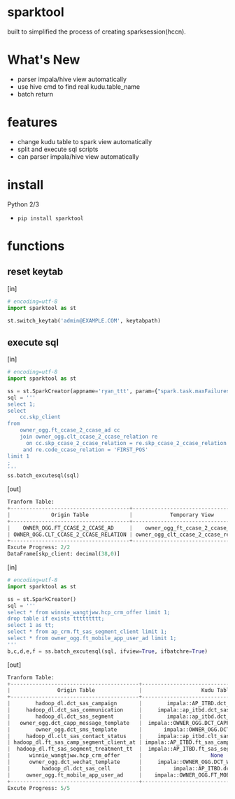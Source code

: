 sparktool
========
built to simplified the process of creating sparksession(hccn).

What's New
========
* parser impala/hive view automatically
* use hive cmd to find real kudu.table_name
* batch return

features
========
* change kudu table to spark view automatically
* split and execute sql scripts
* can parser impala/hive view automatically

install
=======

Python 2/3 

* `pip install sparktool`

functions
=======
reset keytab
--------

[in]

```python
# encoding=utf-8
import sparktool as st

st.switch_keytab('admin@EXAMPLE.COM', keytabpath)
```


execute sql
--------

[in]

```python
# encoding=utf-8
import sparktool as st

ss = st.SparkCreator(appname='ryan_ttt', param={"spark.task.maxFailures":"10"})
sql = '''
select 1;
select
    cc.skp_client
from
    owner_ogg.ft_ccase_2_ccase_ad cc
    join owner_ogg.clt_ccase_2_ccase_relation re
      on cc.skp_ccase_2_ccase_relation = re.skp_ccase_2_ccase_relation
     and re.code_ccase_relation = 'FIRST_POS' 
limit 1
;
'''
ss.batch_excutesql(sql)
```

[out]

```python
Tranform Table:
+--------------------------------------+--------------------------------------+--------------+
|             Origin Table             |            Temporary View            | If Transform |
+--------------------------------------+--------------------------------------+--------------+
|    OWNER_OGG.FT_CCASE_2_CCASE_AD     |    owner_ogg_ft_ccase_2_ccase_ad     |     New      |
| OWNER_OGG.CLT_CCASE_2_CCASE_RELATION | owner_ogg_clt_ccase_2_ccase_relation |     New      |
+--------------------------------------+--------------------------------------+--------------+
Excute Progress: 2/2
DataFrame[skp_client: decimal(38,0)]
```


[in]

```python
# encoding=utf-8
import sparktool as st

ss = st.SparkCreator()
sql = '''
select * from winnie_wangtjww.hcp_crm_offer limit 1;
drop table if exists ttttttttt;
select 1 as tt;
select * from ap_crm.ft_sas_segment_client limit 1;
select * from owner_ogg.ft_mobile_app_user_ad limit 1;
'''
b,c,d,e,f = ss.batch_excutesql(sql, ifview=True, ifbatchre=True)
```

[out]

```python
Tranform Table:
+-----------------------------------------+-----------------------------------------------+--------------+
|               Origin Table              |                   Kudu Table                  | If Transform |
+-----------------------------------------+-----------------------------------------------+--------------+
|        hadoop_dl.dct_sas_campaign       |        impala::AP_ITBD.dct_sas_campaign       |    Added     |
|     hadoop_dl.dct_sas_communication     |     impala::ap_itbd.dct_sas_communication     |    Added     |
|        hadoop_dl.dct_sas_segment        |        impala::ap_itbd.dct_sas_segment        |    Added     |
|   owner_ogg.dct_capp_message_template   |  impala::OWNER_OGG.DCT_CAPP_MESSAGE_TEMPLATE  |    Added     |
|        owner_ogg.dct_sms_template       |       impala::OWNER_OGG.DCT_SMS_TEMPLATE      |    Added     |
|     hadoop_dl.clt_sas_contact_status    |     impala::ap_itbd.clt_sas_contact_status    |    Added     |
| hadoop_dl.ft_sas_camp_segment_client_at | impala::AP_ITBD.ft_sas_camp_segment_client_at |    Added     |
|  hadoop_dl.ft_sas_segment_treatment_tt  |  impala::AP_ITBD.ft_sas_segment_treatment_tt  |    Added     |
|      winnie_wangtjww.hcp_crm_offer      |                      None                     |      No      |
|      owner_ogg.dct_wechat_template      |     impala::OWNER_OGG.DCT_WECHAT_TEMPLATE     |    Added     |
|          hadoop_dl.dct_sas_cell         |          impala::AP_ITBD.dct_sas_cell         |    Added     |
|     owner_ogg.ft_mobile_app_user_ad     |    impala::OWNER_OGG.FT_MOBILE_APP_USER_AD    |    Added     |
+-----------------------------------------+-----------------------------------------------+--------------+
Excute Progress: 5/5
```